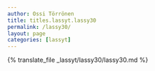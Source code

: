 ```yaml
---
author: Ossi Törrönen
title: titles.lassyt.lassy30
permalink: /lassy30/
layout: page
categories: [lassyt]
---
```

{% translate_file _lassyt/lassy30/lassy30.md %}